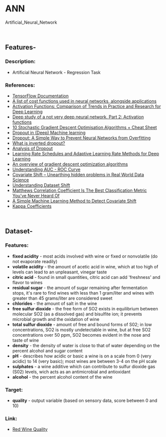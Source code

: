 # ANN
Artificial_Neural_Network

<br/>

## Features-
### Description:
* Artificial Neural Network - Regression Task

### References:
* [TensorFlow Documentation](https://www.tensorflow.org/api_docs/python/tf)
* [A list of cost functions used in neural networks, alongside applications](https://stats.stackexchange.com/questions/154879/a-list-of-cost-functions-used-in-neural-networks-alongside-applications)
* [Activation Functions: Comparison of Trends in Practice and Research for Deep Learning](https://arxiv.org/pdf/1811.03378.pdf)
* [Deep study of a not very deep neural network. Part 2: Activation functions](https://towardsdatascience.com/deep-study-of-a-not-very-deep-neural-network-part-2-activation-functions-fd9bd8d406fc)
* [10 Stochastic Gradient Descent Optimisation Algorithms + Cheat Sheet](https://towardsdatascience.com/10-gradient-descent-optimisation-algorithms-86989510b5e9)
* [Dropout in (Deep) Machine learning](https://medium.com/@amarbudhiraja/https-medium-com-amarbudhiraja-learning-less-to-learn-better-dropout-in-deep-machine-learning-74334da4bfc5)
* [Dropout: A Simple Way to Prevent Neural Networks from Overfitting](http://jmlr.org/papers/volume15/srivastava14a/srivastava14a.pdf)
* [What is inverted dropout?](https://www.quora.com/What-is-inverted-dropout)
* [Analysis of Dropout](https://pgaleone.eu/deep-learning/regularization/2017/01/10/anaysis-of-dropout/)
* [Learning Rate Schedules and Adaptive Learning Rate Methods for Deep Learning](https://towardsdatascience.com/learning-rate-schedules-and-adaptive-learning-rate-methods-for-deep-learning-2c8f433990d1)
* [An overview of gradient descent optimization algorithms](https://arxiv.org/pdf/1609.04747.pdf)
* [Understanding AUC - ROC Curve](https://towardsdatascience.com/understanding-auc-roc-curve-68b2303cc9c5)
* [Covariate Shift – Unearthing hidden problems in Real World Data Science](https://www.analyticsvidhya.com/blog/2017/07/covariate-shift-the-hidden-problem-of-real-world-data-science/)
* [Understanding Dataset Shift](https://towardsdatascience.com/understanding-dataset-shift-f2a5a262a766)
* [Matthews Correlation Coefficient Is The Best Classification Metric You’ve Never Heard Of](https://towardsdatascience.com/the-best-classification-metric-youve-never-heard-of-the-matthews-correlation-coefficient-3bf50a2f3e9a)
* [A Simple Machine Learning Method to Detect Covariate Shift](https://blog.bigml.com/2014/01/03/simple-machine-learning-to-detect-covariate-shift/)
* [Kappa Coefficients](https://www.statisticssolutions.com/kappa-coefficients/)

<br/>

## Dataset-
### Features:
* **fixed acidity** - most acids involved with wine or fixed or nonvolatile (do not evaporate readily)
* **volatile acidity** - the amount of acetic acid in wine, which at too high of levels can lead to an unpleasant, vinegar taste
* **citric acid** - found in small quantities, citric acid can add 'freshness' and flavor to wines
* **residual sugar** - the amount of sugar remaining after fermentation stops, it's rare to find wines with less than 1 gram/liter and wines with greater than 45 grams/liter are considered sweet
* **chlorides** - the amount of salt in the wine
* **free sulfur dioxide** - the free form of SO2 exists in equilibrium between molecular SO2 (as a dissolved gas) and bisulfite ion; it prevents microbial growth and the oxidation of wine
* **total sulfur dioxide** - amount of free and bound forms of S02; in low concentrations, SO2 is mostly undetectable in wine, but at free SO2 concentrations over 50 ppm, SO2 becomes evident in the nose and taste of wine
* **density** - the density of water is close to that of water depending on the percent alcohol and sugar content
* **pH** - describes how acidic or basic a wine is on a scale from 0 (very acidic) to 14 (very basic); most wines are between 3-4 on the pH scale
* **sulphates** - a wine additive which can contribute to sulfur dioxide gas (S02) levels, wich acts as an antimicrobial and antioxidant
* **alcohol** - the percent alcohol content of the wine

### Target:
* **quality** - output variable (based on sensory data, score between 0 and 10)

### Link:
* [Red Wine Quality](https://www.kaggle.com/uciml/red-wine-quality-cortez-et-al-2009)
